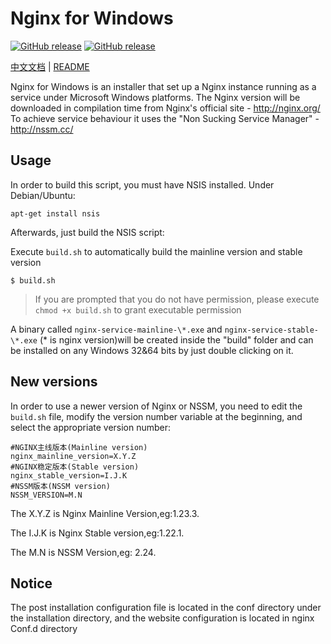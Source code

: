 Nginx for Windows
=================

[![GitHub release](https://img.shields.io/github/v/tag/hlinfocc/winginx.svg?label=release)](https://github.com/hlinfocc/winginx/releases)
[![GitHub release](https://img.shields.io/badge/Download-cf2727)](https://github.com/hlinfocc/winginx/releases)

[中文文档](README.md) | [README](README_EN.md)


Nginx for Windows is an installer that set up a Nginx instance
running as a service under Microsoft Windows platforms. 
The Nginx version will be downloaded in compilation time from Nginx's official site - http://nginx.org/
To achieve service behaviour it uses the "Non Sucking Service Manager" - http://nssm.cc/

Usage
-----

In order to build this script, you must have NSIS installed. Under Debian/Ubuntu:

```
apt-get install nsis
```
Afterwards, just build the NSIS script:

Execute `build.sh` to automatically build the mainline version and stable version

```
$ build.sh
```

 > If you are prompted that you do not have permission, please execute `chmod +x build.sh` to grant executable permission

A binary called `nginx-service-mainline-\*.exe` and `nginx-service-stable-\*.exe` (\* is nginx version)will be created inside the "build" folder and can be installed on
any Windows 32&64 bits by just double clicking on it.


New versions
------------

In order to use a newer version of Nginx or NSSM, you need to edit the `build.sh` file, modify the version number variable at the beginning, and select the appropriate version number:

```
#NGINX主线版本(Mainline version)
nginx_mainline_version=X.Y.Z
#NGINX稳定版本(Stable version)
nginx_stable_version=I.J.K
#NSSM版本(NSSM version)
NSSM_VERSION=M.N
```

The X.Y.Z is Nginx Mainline Version,eg:1.23.3.

The I.J.K is Nginx Stable version,eg:1.22.1.

The M.N is NSSM Version,eg: 2.24.

Notice
--------

The post installation configuration file is located in the conf directory under the installation directory, and the website configuration is located in nginx Conf.d directory
